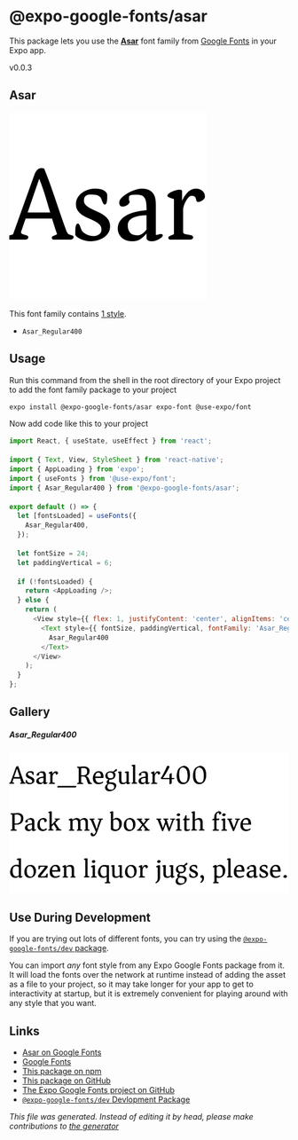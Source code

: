 # @expo-google-fonts/asar

This package lets you use the [**Asar**](https://fonts.google.com/specimen/Asar) font family from [Google Fonts](https://fonts.google.com/) in your Expo app.

v0.0.3

## Asar

![Asar](./font-family.png)

This font family contains [1 style](#gallery).

- `Asar_Regular400`

## Usage

Run this command from the shell in the root directory of your Expo project to add the font family package to your project
```sh
expo install @expo-google-fonts/asar expo-font @use-expo/font
```

Now add code like this to your project
```js
import React, { useState, useEffect } from 'react';

import { Text, View, StyleSheet } from 'react-native';
import { AppLoading } from 'expo';
import { useFonts } from '@use-expo/font';
import { Asar_Regular400 } from '@expo-google-fonts/asar';

export default () => {
  let [fontsLoaded] = useFonts({
    Asar_Regular400,
  });

  let fontSize = 24;
  let paddingVertical = 6;

  if (!fontsLoaded) {
    return <AppLoading />;
  } else {
    return (
      <View style={{ flex: 1, justifyContent: 'center', alignItems: 'center' }}>
        <Text style={{ fontSize, paddingVertical, fontFamily: 'Asar_Regular400' }}>
          Asar_Regular400
        </Text>
      </View>
    );
  }
};

```

## Gallery

##### Asar_Regular400
![Asar_Regular400](./52cdc31a962e99a625bf96be5b06ab8118290c27e17701c4938182d9e56109af.ttf.png)


## Use During Development

If you are trying out lots of different fonts, you can try using the [`@expo-google-fonts/dev` package](https://github.com/expo/google-fonts/tree/master/font-packages/dev#readme).

You can import *any* font style from any Expo Google Fonts package from it. It will load the fonts
over the network at runtime instead of adding the asset as a file to your project, so it may take longer
for your app to get to interactivity at startup, but it is extremely convenient
for playing around with any style that you want.

## Links

- [Asar on Google Fonts](https://fonts.google.com/specimen/Asar)
- [Google Fonts](https://fonts.google.com/)
- [This package on npm](https://www.npmjs.com/package/@expo-google-fonts/asar)
- [This package on GitHub](https://github.com/expo/google-fonts/tree/master/font-packages/asar)
- [The Expo Google Fonts project on GitHub](https://github.com/expo/google-fonts)
- [`@expo-google-fonts/dev` Devlopment Package](https://github.com/expo/google-fonts/tree/master/font-packages/dev)


*This file was generated. Instead of editing it by head, please make contributions to [the generator](https://github.com/expo/google-fonts/tree/master/packages/generator)*
